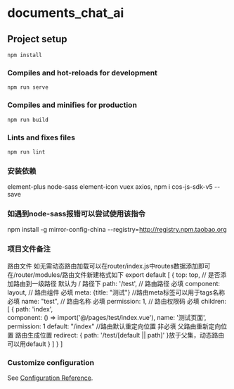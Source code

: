 # documents_chat_ai

## Project setup
```
npm install
```

### Compiles and hot-reloads for development
```
npm run serve
```

### Compiles and minifies for production
```
npm run build
```

### Lints and fixes files
```
npm run lint
```
### 安装依赖
element-plus
node-sass
element-icon
vuex
axios,
npm i cos-js-sdk-v5 --save

### 如遇到node-sass报错可以尝试使用该指令
npm install -g mirror-config-china --registry=http://registry.npm.taobao.org

### 项目文件备注
路由文件
如无需动态路由加载可以在router/index.js中routes数据添加即可
在/router/modules/路由文件新建格式如下
export default [
    {
        top: top,           // 是否添加路由到一级路径 默认为 / 路径下
        path: '/test',      // 路由路径 必填
        component: layout,  // 路由组件 必填
        meta: {title: "测试"} //路由meta标签可以用于tags名称 必填
        name: "test",       // 路由名称 必填
        permission: 1,      // 路由权限码 必填
        children: [
            {
                path: 'index',    
                component: () => import('@/pages/test/index.vue'),
                name: '测试页面',
                permission: 1
                default: "/index"  //路由默认重定向位置 非必填 父路由重新定向位置 路由生成位置 redirect: { path: '/test/[default || path]' }放于父集，动态路由可以用default
            }
        ]
    }
]






### Customize configuration
See [Configuration Reference](https://cli.vuejs.org/config/).
